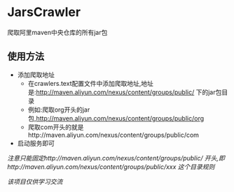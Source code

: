 # JarsCrawler
爬取阿里maven中央仓库的所有jar包
## 使用方法
- 添加爬取地址
    * 在crawlers.text配置文件中添加爬取地址,地址是:http://maven.aliyun.com/nexus/content/groups/public/ 下的jar包目录
    * 例如:爬取org开头的jar包,http://maven.aliyun.com/nexus/content/groups/public/org
    * 爬取com开头的就是http://maven.aliyun.com/nexus/content/groups/public/com
- 启动服务即可

*注意只能固定http://maven.aliyun.com/nexus/content/groups/public/ 开头,即http://maven.aliyun.com/nexus/content/groups/public/xxx 这个目录规则*

*该项目仅供学习交流*
